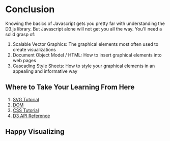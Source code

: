 # Conclusion

Knowing the basics of Javascript gets you pretty far with understanding the D3.js library. But Javascript alone will not get you all the way. You'll need a solid grasp of:

1. Scalable Vector Graphics: The graphical elements most often used to create visualizations
2. Document Object Model / HTML: How to insert graphical elements into web pages
3. Cascading Style Sheets: How to style your graphical elements in an appealing and informative way

## Where to Take Your Learning From Here

1. [SVG Tutorial](https://developer.mozilla.org/en-US/docs/Web/SVG/Tutorial)
2. [DOM](https://developer.mozilla.org/en-US/docs/Web/API/Document_Object_Model/Introduction)
3. [CSS Tutorial](https://developer.mozilla.org/en-US/docs/Web/Guide/CSS/Getting_started)
4. [D3 API Reference](https://github.com/mbostock/d3/wiki/API-Reference)

## Happy Visualizing